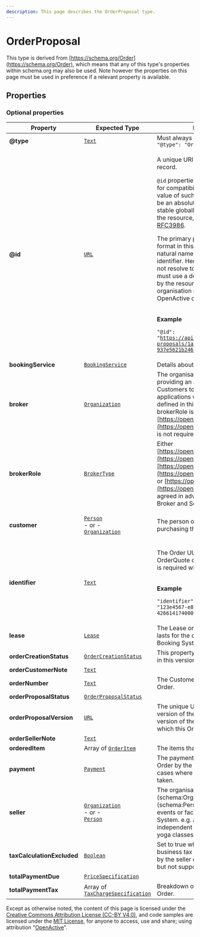 ```yaml
---
description: This page describes the OrderProposal type.
---
```


# OrderProposal

This type is derived from [https://schema.org/Order](https://schema.org/Order), which means that any of this type's properties within schema.org may also be used. Note however the properties on this page must be used in preference if a relevant property is available.

## **Properties**

### **Optional properties**

| Property                   | Expected Type                                                                                                                                                                                                         | Description                                                                                                                                                                                                                                                                                                                                                                                                                                                                                                                                                                                                                                                                                                                                                                                                      |
| -------------------------- | --------------------------------------------------------------------------------------------------------------------------------------------------------------------------------------------------------------------- | ---------------------------------------------------------------------------------------------------------------------------------------------------------------------------------------------------------------------------------------------------------------------------------------------------------------------------------------------------------------------------------------------------------------------------------------------------------------------------------------------------------------------------------------------------------------------------------------------------------------------------------------------------------------------------------------------------------------------------------------------------------------------------------------------------------------- |
| **@type**                  |  [`Text`](https://schema.org/Text)                                                                                                                                                                                    |  Must always be present and set to `"@type": "OrderProposal"`                                                                                                                                                                                                                                                                                                                                                                                                                                                                                                                                                                                                                                                                                                                                                    |
| **@id**                    |  [`URL`](https://schema.org/URL)                                                                                                                                                                                      | <p>A unique URI-based identifier for the record.</p><p><code>@id</code> properties are used as identifiers for compatibility with JSON-LD. The value of such a property must always be an absolute URI that provides a stable globally unique identifier for the resource, as described in <a href="https://tools.ietf.org/html/rfc3986">RFC3986</a>.</p><p>The primary purpose of the URI format in this context is to provide natural namespacing for the identifier. Hence, the URI itself may not resolve to a valid endpoint, but must use a domain name controlled by the resource owner (the organisation responsible for the OpenActive open data feed).</p><p><br><strong>Example</strong></p><p><code>"@id": "https://api.example.com/order-proposals/1a80eca5-99f1-4e9a-81da-937e5621b246"</code></p> |
| **bookingService**         |  [`BookingService`](https://developer.openactive.io/data-model/types/bookingservice)                                                                                                                                  | Details about the Booking System                                                                                                                                                                                                                                                                                                                                                                                                                                                                                                                                                                                                                                                                                                                                                                                 |
| **broker**                 |  [`Organization`](https://developer.openactive.io/data-model/types/organization)                                                                                                                                      | The organisation or developer providing an application that allows Customers to make bookings. Those applications will be clients of the API defined in this specification. If brokerRole is set to [https://openactive.io/NoBroker](https://openactive.io/NoBroker) this is not required.                                                                                                                                                                                                                                                                                                                                                                                                                                                                                                                       |
| **brokerRole**             |  [`BrokerType`](https://openactive.io/BrokerType)                                                                                                                                                                     | Either [https://openactive.io/AgentBroker](https://openactive.io/AgentBroker), [https://openactive.io/ResellerBroker](https://openactive.io/ResellerBroker) or [https://openactive.io/NoBroker](https://openactive.io/NoBroker), as agreed in advance between the Broker and Seller.                                                                                                                                                                                                                                                                                                                                                                                                                                                                                                                             |
| **customer**               | <p> <a href="https://developer.openactive.io/data-model/types/person"><code>Person</code></a><br> - or -<br><a href="https://developer.openactive.io/data-model/types/organization"><code>Organization</code></a></p> | The person or organization purchasing the Order.                                                                                                                                                                                                                                                                                                                                                                                                                                                                                                                                                                                                                                                                                                                                                                 |
| **identifier**             |  [`Text`](https://schema.org/Text)                                                                                                                                                                                    | <p>The Order UUID of the Order, OrderQuote or OrderProposal, which is required within the Orders feed.</p><p><br><strong>Example</strong></p><p><code>"identifier": "123e4567-e89b-12d3-a456-426614174000"</code></p>                                                                                                                                                                                                                                                                                                                                                                                                                                                                                                                                                                                            |
| **lease**                  |  [`Lease`](https://developer.openactive.io/data-model/types/lease)                                                                                                                                                    | The Lease on the OrderItems which lasts for the duration specified by the Booking System.                                                                                                                                                                                                                                                                                                                                                                                                                                                                                                                                                                                                                                                                                                                        |
| **orderCreationStatus**    |  [`OrderCreationStatus`](https://openactive.io/OrderCreationStatus)                                                                                                                                                   | This property is internal to the Broker in this version of the specification.                                                                                                                                                                                                                                                                                                                                                                                                                                                                                                                                                                                                                                                                                                                                    |
| **orderCustomerNote**      |  [`Text`](https://schema.org/Text)                                                                                                                                                                                    |                                                                                                                                                                                                                                                                                                                                                                                                                                                                                                                                                                                                                                                                                                                                                                                                                  |
| **orderNumber**            |  [`Text`](https://schema.org/Text)                                                                                                                                                                                    | The Customer-facing identifier of the Order.                                                                                                                                                                                                                                                                                                                                                                                                                                                                                                                                                                                                                                                                                                                                                                     |
| **orderProposalStatus**    |  [`OrderProposalStatus`](https://openactive.io/OrderProposalStatus)                                                                                                                                                   |                                                                                                                                                                                                                                                                                                                                                                                                                                                                                                                                                                                                                                                                                                                                                                                                                  |
| **orderProposalVersion**   |  [`URL`](https://schema.org/URL)                                                                                                                                                                                      | The unique URL representing this version of the OrderProposal, or the version of the OrderProposal to which this Order is related.                                                                                                                                                                                                                                                                                                                                                                                                                                                                                                                                                                                                                                                                               |
| **orderSellerNote**        |  [`Text`](https://schema.org/Text)                                                                                                                                                                                    |                                                                                                                                                                                                                                                                                                                                                                                                                                                                                                                                                                                                                                                                                                                                                                                                                  |
| **orderedItem**            |  Array of [`OrderItem`](https://developer.openactive.io/data-model/types/orderitem)                                                                                                                                   | The items that constitute the Order.                                                                                                                                                                                                                                                                                                                                                                                                                                                                                                                                                                                                                                                                                                                                                                             |
| **payment**                |  [`Payment`](https://developer.openactive.io/data-model/types/payment)                                                                                                                                                | The payment associated with the Order by the Broker. It is required for cases where a payment has been taken.                                                                                                                                                                                                                                                                                                                                                                                                                                                                                                                                                                                                                                                                                                    |
| **seller**                 | <p> <a href="https://developer.openactive.io/data-model/types/organization"><code>Organization</code></a><br> - or -<br><a href="https://developer.openactive.io/data-model/types/person"><code>Person</code></a></p> | The organisation (schema:Organization) or person (schema:Person) providing access to events or facilities via a Booking System. e.g. a leisure provider or independent instructor running a yoga classes.                                                                                                                                                                                                                                                                                                                                                                                                                                                                                                                                                                                                        |
| **taxCalculationExcluded** |  [`Boolean`](https://schema.org/Boolean)                                                                                                                                                                              | Set to true when business-to-business tax calculation is required by the seller or brokerRole settings, but not supported by the Broker.                                                                                                                                                                                                                                                                                                                                                                                                                                                                                                                                                                                                                                                                         |
| **totalPaymentDue**        |  [`PriceSpecification`](https://developer.openactive.io/data-model/types/pricespecification)                                                                                                                          |                                                                                                                                                                                                                                                                                                                                                                                                                                                                                                                                                                                                                                                                                                                                                                                                                  |
| **totalPaymentTax**        |  Array of [`TaxChargeSpecification`](https://developer.openactive.io/data-model/types/taxchargespecification)                                                                                                         | Breakdown of tax payable for the Order.                                                                                                                                                                                                                                                                                                                                                                                                                                                                                                                                                                                                                                                                                                                                                                          |

Except as otherwise noted, the content of this page is licensed under the [Creative Commons Attribution License (CC-BY V4.0)](https://creativecommons.org/licenses/by/4.0/), and code samples are licensed under the [MIT License](https://opensource.org/licenses/MIT), for anyone to access, use and share; using attribution "[OpenActive](https://www.openactive.io)".
